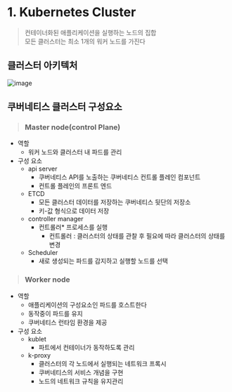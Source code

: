 # 1. Kubernetes Cluster

  > 컨테이너화된 애플리케이션을 실행하는 노드의 집합  
  > 모든 클러스터는 최소 1개의 워커 노드를 가진다
   
## 클러스터 아키텍처
![image](https://github.com/JunPyo0117/CI-CD/assets/71053769/ebe3d9f7-7fff-4695-b952-533cfee44d38)

## 쿠버네티스 클러스터 구성요소
> ### Master node(control Plane)
- 역할
  - 워커 노드와 클러스터 내 파드를 관리
- 구성 요소   
  - api server
    - 쿠버네티스 API를 노출하는 쿠버네티스 컨트롤 플레인 컴포넌트
    - 컨트롤 플레인의 프론트 엔드
  - ETCD
    - 모든 클러스터 데이터를 저장하는 쿠버네티스 뒷단의 저장소
    - 키-값 형식으로 데이터 저장
  - controller manager
    - 컨트롤러* 프로세스를 실행
      - 컨트롤러 : 클러스터의 상태를 관찰 후 필요에 따라 클러스터의 상태를 변경
  - Scheduler
    - 새로 생성되는 파드를 감지하고 실행할 노드를 선택
  
> ### Worker node
- 역할
  - 애플리케이션의 구성요소인 파드를 호스트한다
  - 동작중이 파드를 유지
  - 쿠버네티스 런타임 환경을 제공
- 구성 요소   
  - kublet
    - 파트에서 컨테이너가 동작하도록 관리
  - k-proxy
    - 클러스터의 각 노드에서 실행되는 네트워크 프록시
    - 쿠버네티스의 서비스 개념을 구현
    - 노드의 네트워크 규칙을 유지관리
    
